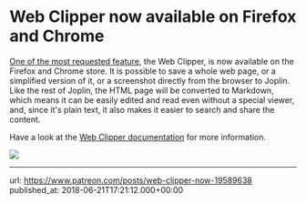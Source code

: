 # Web Clipper now available on Firefox and Chrome

[One of the most requested feature](https://github.com/laurent22/joplin/issues/135), the Web Clipper, is now available on the Firefox and Chrome store. It is possible to save a whole web page, or a simplified version of it, or a screenshot directly from the browser to Joplin. Like the rest of Joplin, the HTML page will be converted to Markdown, which means it can be easily edited and read even without a special viewer, and, since it's plain text, it also makes it easier to search and share the content.

Have a look at the [Web Clipper documentation](https://joplinapp.org/clipper/) for more information.

![](images/news/20180621-182112_0.png)

* * *

url: https://www.patreon.com/posts/web-clipper-now-19589638
published_at: 2018-06-21T17:21:12.000+00:00